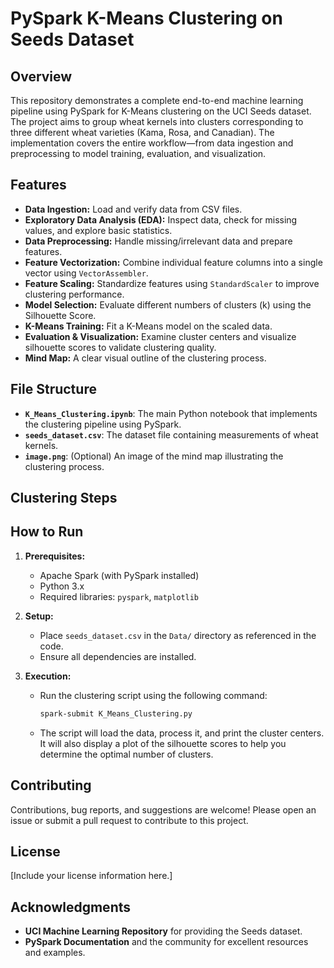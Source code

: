 # PySpark K-Means Clustering on Seeds Dataset

## Overview

This repository demonstrates a complete end-to-end machine learning pipeline using PySpark for K-Means clustering on the UCI Seeds dataset. The project aims to group wheat kernels into clusters corresponding to three different wheat varieties (Kama, Rosa, and Canadian). The implementation covers the entire workflow—from data ingestion and preprocessing to model training, evaluation, and visualization.

## Features

- **Data Ingestion:** Load and verify data from CSV files.
- **Exploratory Data Analysis (EDA):** Inspect data, check for missing values, and explore basic statistics.
- **Data Preprocessing:** Handle missing/irrelevant data and prepare features.
- **Feature Vectorization:** Combine individual feature columns into a single vector using `VectorAssembler`.
- **Feature Scaling:** Standardize features using `StandardScaler` to improve clustering performance.
- **Model Selection:** Evaluate different numbers of clusters (k) using the Silhouette Score.
- **K-Means Training:** Fit a K-Means model on the scaled data.
- **Evaluation & Visualization:** Examine cluster centers and visualize silhouette scores to validate clustering quality.
- **Mind Map:** A clear visual outline of the clustering process.

## File Structure

- **`K_Means_Clustering.ipynb`**: The main Python notebook that implements the clustering pipeline using PySpark.
- **`seeds_dataset.csv`**: The dataset file containing measurements of wheat kernels.
- **`image.png`**: (Optional) An image of the mind map illustrating the clustering process.

## Clustering Steps



## How to Run

1. **Prerequisites:**
   - Apache Spark (with PySpark installed)
   - Python 3.x
   - Required libraries: `pyspark`, `matplotlib`

2. **Setup:**
   - Place `seeds_dataset.csv` in the `Data/` directory as referenced in the code.
   - Ensure all dependencies are installed.

3. **Execution:**
   - Run the clustering script using the following command:
     ```bash
     spark-submit K_Means_Clustering.py
     ```
   - The script will load the data, process it, and print the cluster centers. It will also display a plot of the silhouette scores to help you determine the optimal number of clusters.

## Contributing

Contributions, bug reports, and suggestions are welcome! Please open an issue or submit a pull request to contribute to this project.

## License

[Include your license information here.]

## Acknowledgments

- **UCI Machine Learning Repository** for providing the Seeds dataset.
- **PySpark Documentation** and the community for excellent resources and examples.

